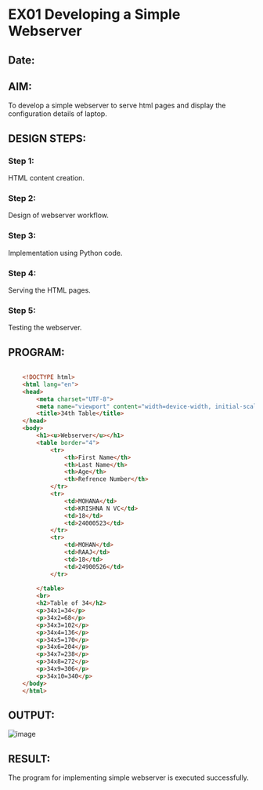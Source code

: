  
# EX01 Developing a Simple Webserver
## Date:

## AIM:
To develop a simple webserver to serve html pages and display the configuration details of laptop.

## DESIGN STEPS:
### Step 1: 
HTML content creation.

### Step 2:
Design of webserver workflow.

### Step 3:
Implementation using Python code.

### Step 4:
Serving the HTML pages.

### Step 5:
Testing the webserver.

## PROGRAM:
```html

    <!DOCTYPE html>
    <html lang="en">
    <head>
        <meta charset="UTF-8">
        <meta name="viewport" content="width=device-width, initial-scale=1.0">
        <title>34th Table</title>
    </head>
    <body>
        <h1><u>Webserver</u></h1>
        <table border="4">
            <tr>
                <th>First Name</th>
                <th>Last Name</th>
                <th>Age</th>
                <th>Refrence Number</th>
            </tr>
            <tr>
                <td>MOHANA</td>
                <td>KRISHNA N VC</td>
                <td>18</td> 
                <td>24000523</td>   
            </tr>
            <tr>
                <td>MOHAN</td>
                <td>RAAJ</td>
                <td>18</td>
                <td>24900526</td>
            </tr>
        
        </table>
        <br>
        <h2>Table of 34</h2>
        <p>34x1=34</p>
        <p>34x2=68</p>
        <p>34x3=102</p>
        <p>34x4=136</p>
        <p>34x5=170</p>
        <p>34x6=204</p>
        <p>34x7=238</p>
        <p>34x8=272</p>
        <p>34x9=306</p>
        <p>34x10=340</p>
    </body>
    </html>
 ```
## OUTPUT:
![image](https://github.com/user-attachments/assets/6fa9c884-3ee8-4470-8cac-e7ddca5c6ac2)



## RESULT:
The program for implementing simple webserver is executed successfully.
